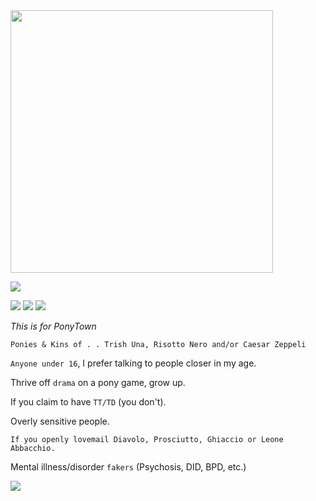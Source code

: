 

<img src="https://cdn.discordapp.com/attachments/1047060118342209566/1087368424797241435/FFbjd_-VcAAd6vv.jpg" width="420" >


 ![](https://pixelbank.neocities.org/dividers/image104.gif)




![](https://i.imgur.com/iDUGWM8.gif) ![](https://cdn.discordapp.com/attachments/1047060118342209566/1082533983394476094/ezgif-5-02ff19e8a9.png) ![](https://gifs.crd.co/assets/images/gallery25/597b21f6.gif?v=d417d32b) 

*This is for PonyTown*

`Ponies & Kins of . . Trish Una, Risotto Nero and/or Caesar Zeppeli` 

 `Anyone under 16`, I prefer talking to people closer in my age.

Thrive off `drama` on a pony game, grow up. 

If you claim to have `TT/TD` (you don't). 

Overly sensitive people. 

`If you openly lovemail Diavolo, Prosciutto, Ghiaccio or Leone Abbacchio.` 

Mental illness/disorder `fakers` (Psychosis, DID, BPD, etc.) 

 ![](https://pixelbank.neocities.org/dividers/824810rihgjn5e0t.gif) 
